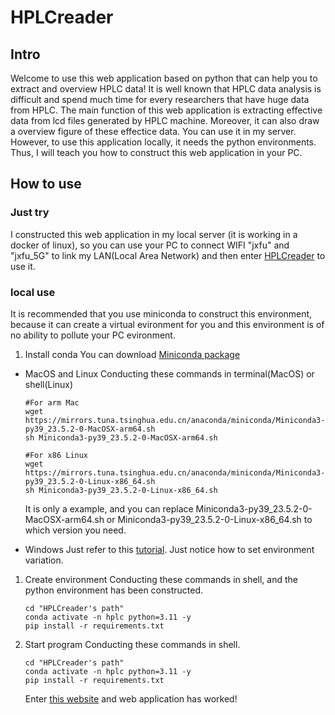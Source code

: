 # HPLCreader
## Intro
Welcome to use this web application based on python that can help you to extract and overview HPLC data! It is well known that HPLC data analysis is difficult and spend much time for every researchers that have huge data from HPLC. The main function of this web application is extracting effective data from lcd files generated by HPLC machine. Moreover, it can also draw a overview figure of these effectice data.
You can use it in my server. However, to use this application locally, it needs the python environments. Thus, I will teach you how to construct this web application in your PC.
## How to use
### Just try
I constructed this web application in my local server (it is working in a docker of linux), so you can use your PC to connect WIFI "jxfu" and "jxfu_5G" to link my LAN(Local Area Network) and then enter [HPLCreader](http:\\198.168.6.110:1314/ "因为还没有域名备案，所以只能暴露LAN的ip在Github上") to use it.
### local use
It is recommended that you use miniconda to construct this environment, because it can create a virtual evironment for you and this environment is of no ability to pollute your PC evironment. 
1. Install conda
   You can download [Miniconda package](https://mirrors.tuna.tsinghua.edu.cn/anaconda/miniconda/ "mirrors from tsinghua university")
- MacOS and Linux
  Conducting these commands in terminal(MacOS) or shell(Linux)
  ```
  #For arm Mac
  wget https://mirrors.tuna.tsinghua.edu.cn/anaconda/miniconda/Miniconda3-py39_23.5.2-0-MacOSX-arm64.sh
  sh Miniconda3-py39_23.5.2-0-MacOSX-arm64.sh
  ```

  ```
  #For x86 Linux
  wget https://mirrors.tuna.tsinghua.edu.cn/anaconda/miniconda/Miniconda3-py39_23.5.2-0-Linux-x86_64.sh
  sh Miniconda3-py39_23.5.2-0-Linux-x86_64.sh
  ```
  It is only a example, and you can replace Miniconda3-py39_23.5.2-0-MacOSX-arm64.sh or Miniconda3-py39_23.5.2-0-Linux-x86_64.sh to which version you need.
- Windows
  Just refer to this [tutorial](https://blog.csdn.net/VistorsYan/article/details/109138602). Just notice how to set environment variation.
1. Create environment
   Conducting these commands in shell, and the python environment has been constructed.
   ```
   cd "HPLCreader's path"
   conda activate -n hplc python=3.11 -y
   pip install -r requirements.txt
   ```
2. Start program
   Conducting these commands in shell.
   ```
   cd "HPLCreader's path"
   conda activate -n hplc python=3.11 -y
   pip install -r requirements.txt
   ```
   Enter [this website](http://127.0.0.1:1314) and web application has worked!
